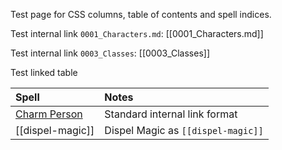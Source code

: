 Test page for CSS columns, table of contents and spell indices.

Test internal link `0001_Characters.md`: [[0001_Characters.md]]


Test internal link `0003_Classes`: [[0003_Classes]]


Test linked table


| Spell | Notes |
| :-- | :-- |
| [Charm Person](0010_Spells.md?id=charm-person) | Standard internal link format | 
| [[dispel-magic]] | Dispel Magic as `[[dispel-magic]]` | 